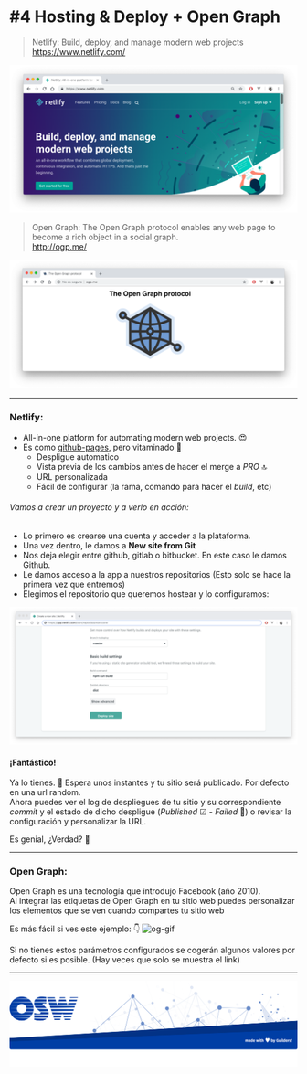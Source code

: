 # #4 Hosting & Deploy + Open Graph
> Netlify: Build, deploy, and manage modern web projects  
https://www.netlify.com/

![netlify](./assets/img/netlify.png)


> Open Graph: The Open Graph protocol enables any web page to become a rich object in a social graph.  
http://ogp.me/

![open-graph](./assets/img/og.png)

---

### Netlify:
- All-in-one platform for automating modern web projects. 😍
- Es como [github-pages](https://pages.github.com/), pero vitaminado 💊
  - Despligue automatico 
  - Vista previa de los cambios antes de hacer el merge a _PRO_ 🔝
  - URL personalizada 
  - Fácil de configurar (la rama, comando para hacer el _build_, etc)
  
###### Vamos a crear un proyecto y a verlo en acción:
- Lo primero es crearse una cuenta y acceder a la plataforma.
- Una vez dentro, le damos a **New site from Git** 
- Nos deja elegir entre github, gitlab o bitbucket. En este caso le damos Github.
- Le damos acceso a la app a nuestros repositorios (Esto solo se hace la primera vez que entremos)
- Elegimos el repositorio que queremos hostear y lo configuramos:

![netlify-config](./assets/img/netli-config.png)

#### ¡Fantástico!
Ya lo tienes. 👏 Espera unos instantes y tu sitio será publicado. Por defecto en una url random.    
Ahora puedes ver el log de despliegues de tu sitio y su correspondiente _commit_ y el estado de dicho despligue (_Published_ ☑ - _Failed_ 🤬) o revisar la configuración y personalizar la URL.   

Es genial, ¿Verdad? 🥰

---

### Open Graph:
Open Graph es una tecnología que introdujo Facebook (año 2010).  
Al integrar las etiquetas de Open Graph en tu sitio web puedes personalizar los elementos que se ven cuando compartes tu sitio web

Es más fácil si ves este ejemplo: 👇
![og-gif](./assets/img/opengraph.gif) 

Si no tienes estos parámetros configurados se cogerán algunos valores por defecto si es posible. (Hay veces que solo se muestra el link) 

---
![footer](./assets/img/footer.png)
